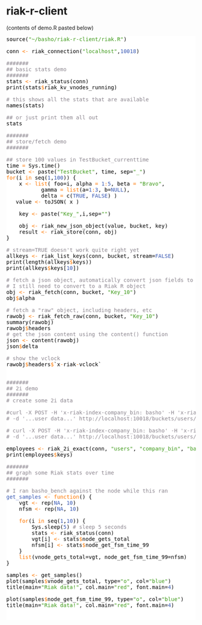 riak-r-client
=============

(contents of demo.R pasted below)
<pre style="background:#fff;color:#000">source(<span style="color:#409b1c">"~/basho/riak-r-client/riak.R"</span>)

conn <span style="color:#ff7800">&lt;-</span> riak_connection(<span style="color:#409b1c">"localhost"</span>,<span style="color:#3b5bb5">10018</span>)

<span style="color:#8c868f">#######</span>
<span style="color:#8c868f">## basic stats demo</span>
<span style="color:#8c868f">#######</span>
stats <span style="color:#ff7800">&lt;-</span> riak_status(conn)
print(stats<span style="color:#ff7800">$</span>riak_kv_vnodes_running)

<span style="color:#8c868f"># this shows all the stats that are available</span>
names(stats)

<span style="color:#8c868f">## or just print them all out</span>
stats

<span style="color:#8c868f">#######</span>
<span style="color:#8c868f">## store/fetch demo</span>
<span style="color:#8c868f">#######</span>

<span style="color:#8c868f">## store 100 values in TestBucket_currenttime</span>
time <span style="color:#ff7800">=</span> Sys.time()
bucket <span style="color:#ff7800">&lt;-</span> paste(<span style="color:#409b1c">"TestBucket"</span>, time, sep=<span style="color:#409b1c">"_"</span>)
<span style="color:#ff7800">for</span>(i <span style="color:#ff7800">in</span> seq(<span style="color:#3b5bb5">1</span>,<span style="color:#3b5bb5">100</span>)) {
    x <span style="color:#ff7800">&lt;-</span> <span style="color:#ff7800">list</span>( foo=i, alpha <span style="color:#ff7800">=</span> <span style="color:#3b5bb5">1</span><span style="color:#ff7800">:</span><span style="color:#3b5bb5">5</span>, beta <span style="color:#ff7800">=</span> <span style="color:#409b1c">"Bravo"</span>, 
           gamma <span style="color:#ff7800">=</span> <span style="color:#ff7800">list</span>(a=<span style="color:#3b5bb5">1</span><span style="color:#ff7800">:</span><span style="color:#3b5bb5">3</span>, b=<span style="color:#3b5bb5">NULL</span>), 
           delta <span style="color:#ff7800">=</span> c(<span style="color:#3b5bb5">TRUE</span>, <span style="color:#3b5bb5">FALSE</span>) )
   value <span style="color:#ff7800">&lt;-</span> toJSON( x )
    
    key <span style="color:#ff7800">&lt;-</span> paste(<span style="color:#409b1c">"Key_"</span>,i,sep=<span style="color:#409b1c">""</span>)

    obj <span style="color:#ff7800">&lt;-</span> riak_new_json_object(value, bucket, key)
    result <span style="color:#ff7800">&lt;-</span> riak_store(conn, obj)
}

<span style="color:#8c868f"># stream=TRUE doesn't work quite right yet</span>
allkeys <span style="color:#ff7800">&lt;-</span> riak_list_keys(conn, bucket, stream=<span style="color:#3b5bb5">FALSE</span>)
print(length(allkeys<span style="color:#ff7800">$</span>keys))
print(allkeys<span style="color:#ff7800">$</span>keys[<span style="color:#3b5bb5">10</span>])

<span style="color:#8c868f"># fetch a json object, automatically convert json fields to R format :-)</span>
<span style="color:#8c868f"># I still need to convert to a Riak R object</span>
obj <span style="color:#ff7800">&lt;-</span> riak_fetch(conn, bucket, <span style="color:#409b1c">"Key_10"</span>)
obj<span style="color:#ff7800">$</span>alpha

<span style="color:#8c868f"># fetch a "raw" object, including headers, etc</span>
rawobj <span style="color:#ff7800">&lt;-</span> riak_fetch_raw(conn, bucket, <span style="color:#409b1c">"Key_10"</span>)
summary(rawobj)
rawobj<span style="color:#ff7800">$</span>headers
<span style="color:#8c868f"># get the json content using the content() function</span>
json <span style="color:#ff7800">&lt;-</span> content(rawobj)
json<span style="color:#ff7800">$</span>delta

<span style="color:#8c868f"># show the vclock</span>
rawobj<span style="color:#ff7800">$</span>headers<span style="color:#ff7800">$</span>`x<span style="color:#ff7800">-</span>riak<span style="color:#ff7800">-</span>vclock`


<span style="color:#8c868f">#######</span>
<span style="color:#8c868f">## 2i demo</span>
<span style="color:#8c868f">#######</span>
<span style="color:#8c868f"># create some 2i data</span>

<span style="color:#8c868f">#curl -X POST -H 'x-riak-index-company_bin: basho' -H 'x-riak-index-email_bin: jsmith@basho.com' </span>
<span style="color:#8c868f"># -d '...user data...' http://localhost:10018/buckets/users/keys/jsmith1</span>

<span style="color:#8c868f"># curl -X POST -H 'x-riak-index-company_bin: basho' -H 'x-riak-index-email_bin: engbot@basho.com' </span>
<span style="color:#8c868f"># -d '...user data...' http://localhost:10018/buckets/users/keys/engbot</span>

employees <span style="color:#ff7800">&lt;-</span> riak_2i_exact(conn, <span style="color:#409b1c">"users"</span>, <span style="color:#409b1c">"company_bin"</span>, <span style="color:#409b1c">"basho"</span>)
print(employees<span style="color:#ff7800">$</span>keys)

<span style="color:#8c868f">#######</span>
<span style="color:#8c868f">## graph some Riak stats over time</span>
<span style="color:#8c868f">#######</span>

<span style="color:#8c868f"># I ran basho_bench against the node while this ran</span>
<span style="color:#3b5bb5">get_samples</span> <span style="color:#ff7800">&lt;-</span> <span style="color:#ff7800">function</span>() {
    vgt <span style="color:#ff7800">&lt;-</span> rep(<span style="color:#3b5bb5">NA</span>, <span style="color:#3b5bb5">10</span>)
    nfsm <span style="color:#ff7800">&lt;-</span> rep(<span style="color:#3b5bb5">NA</span>, <span style="color:#3b5bb5">10</span>)
    
    <span style="color:#ff7800">for</span>(i <span style="color:#ff7800">in</span> seq(<span style="color:#3b5bb5">1</span>,<span style="color:#3b5bb5">10</span>)) {
        Sys.sleep(<span style="color:#3b5bb5">5</span>) <span style="color:#8c868f"># sleep 5 seconds</span>
        stats <span style="color:#ff7800">&lt;-</span> riak_status(conn)
        vgt[i] <span style="color:#ff7800">&lt;-</span> stats<span style="color:#ff7800">$</span>node_gets_total
        nfsm[i] <span style="color:#ff7800">&lt;-</span> stats<span style="color:#ff7800">$</span>node_get_fsm_time_99
    }
    <span style="color:#ff7800">list</span>(vnode_gets_total=vgt, node_get_fsm_time_99=nfsm)
}

samples <span style="color:#ff7800">&lt;-</span> get_samples()
plot(samples<span style="color:#ff7800">$</span>vnode_gets_total, type=<span style="color:#409b1c">"o"</span>, col=<span style="color:#409b1c">"blue"</span>)
title(main=<span style="color:#409b1c">"Riak data!"</span>, col.main=<span style="color:#409b1c">"red"</span>, font.main=<span style="color:#3b5bb5">4</span>)

plot(samples<span style="color:#ff7800">$</span>node_get_fsm_time_99, type=<span style="color:#409b1c">"o"</span>, col=<span style="color:#409b1c">"blue"</span>)
title(main=<span style="color:#409b1c">"Riak data!"</span>, col.main=<span style="color:#409b1c">"red"</span>, font.main=<span style="color:#3b5bb5">4</span>)


</pre>